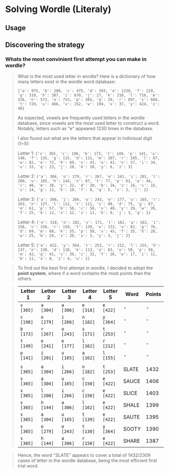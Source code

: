 # Solving Wordle (Literaly)

## Usage


## Discovering the strategy
### Whats the most convinient first attempt you can make in wordle?
> What is the most used letter in wordle? Here is a dictionary of how many letters exist in the wordle word database:
>
> ```{'a': 975, 'b': 280, 'c': 475, 'd': 393, 'e': 1230, 'f': 229, 'g': 310, 'h': 387, 'i': 670, 'j': 27, 'k': 210, 'l': 716, 'm': 316, 'n': 573, 'o': 753, 'p': 365, 'q': 29, 'r': 897, 's': 668, 't': 729, 'u': 466, 'v': 152, 'w': 194, 'x': 37, 'y': 424, 'z': 40}```
>
> As expected, vowels are frequently used letters in the wordle database, since vowels are the most used letter to construct a word. Notably, letters such as "e" appeared 1230 times in the database.

> I also found out what are the letters that appear in indivisual digit (1~5):
>
> Letter 1: ```{'s': 365, 'c': 198, 'b': 173, 't': 149, 'p': 141, 'a': 140, 'f': 135, 'g': 115, 'd': 111, 'm': 107, 'r': 105, 'l': 87, 'w': 82, 'e': 72, 'h': 69, 'v': 43, 'o': 41, 'n': 37, 'i': 34, 'u': 33, 'q': 23, 'j': 20, 'k': 20, 'y': 6, 'z': 3}```
>
> Letter 2: ```{'a': 304, 'o': 279, 'r': 267, 'e': 241, 'i': 201, 'l': 200, 'u': 185, 'h': 144, 'n': 87, 't': 77, 'p': 61, 'w': 44, 'c': 40, 'm': 38, 'y': 22, 'd': 20, 'b': 16, 's': 16, 'v': 15, 'x': 14, 'g': 11, 'k': 10, 'f': 8, 'q': 5, 'z': 2, 'j': 2}```
>
> Letter 3: ```{'a': 306, 'i': 266, 'o': 243, 'e': 177, 'u': 165, 'r': 163, 'n': 137, 'l': 112, 't': 111, 's': 80, 'd': 75, 'g': 67, 'm': 61, 'p': 57, 'b': 56, 'c': 56, 'v': 49, 'y': 29, 'w': 26, 'f': 25, 'k': 12, 'x': 12, 'z': 11, 'h': 9, 'j': 3, 'q': 1}```
>
> Letter 4: ```{'e': 318, 'n': 182, 's': 171, 'l': 162, 'a': 162, 'i': 158, 'c': 150, 'r': 150, 't': 139, 'o': 132, 'u': 82, 'g': 76, 'd': 69, 'm': 68, 'k': 55, 'p': 50, 'v': 45, 'f': 35, 'h': 28, 'w': 25, 'b': 24, 'z': 20, 'x': 3, 'y': 3, 'j': 2}```
>
> Letter 5: ```{'e': 422, 'y': 364, 't': 253, 'r': 212, 'l': 155, 'h': 137, 'n': 130, 'd': 118, 'k': 113, 'a': 63, 'o': 58, 'p': 56, 'm': 42, 'g': 41, 's': 36, 'c': 31, 'f': 26, 'w': 17, 'i': 11, 'b': 11, 'x': 8, 'z': 4, 'u': 1}```

> To find out the best first attempt in wordle, I decided to adopt the **point system**, where if a word contains the most points than the others. 

> | Letter 1  | Letter 2  | Letter 3  | Letter 4  | Letter 5  | Word  | Points |
> | --------- | --------- | --------- | --------- | --------- | ----- | ------ |
> | `s [365]` | `a [304]` | `a [306]` | `e [318]` | `e [422]` | -     | -      |
> | `c [198]` | `o [279]` | `i [266]` | `n [182]` | `y [364]` | -     | -      |
> | `b [173]` | `r [267]` | `o [243]` | `s [171]` | `t [253]` | -     | -      |
> | `t [149]` | `e [241]` | `e [177]` | `l [162]` | `r [212]` | -     | -      |
> | `p [141]` | `i [201]` | `u [165]` | `a [162]` | `l [155]` | -     | -      |
> |           |           |           |           |           |       |        |
> | `s [365]` | `a [304]` | `i [266]` | `n [182]` | `t [253]` | SLATE | 1432   |
> | `s [365]` | `a [304]` | `u [165]` | `c [150]` | `e [422]` | SAUCE | 1406   |
> | `s [365]` | `l [200]` | `i [266]` | `c [150]` | `e [422]` | SLICE | 1403   |
> | `s [365]` | `h [144]` | `a [306]` | `l [162]` | `e [422]` | SHALE | 1399   |
> | `s [365]` | `a [304]` | `u [165]` | `t [139]` | `e [422]` | SAUTE | 1395   |
> | `s [365]` | `o [279]` | `o [243]` | `t [130]` | `y [364]` | SOOTY | 1390   |
> | `s [365]` | `h [144]` | `a [306]` | `r [150]` | `e [422]` | SHARE | 1387   |

> Hence, the word "SLATE" appears to cover a total of 1432/2309 cases of letter in the wordle database, being the most efficient first trial word.